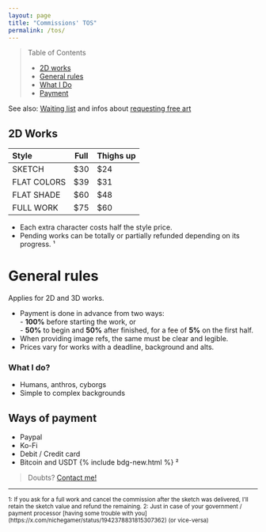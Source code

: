 ```yaml
---
layout: page
title: "Commissions' TOS"
permalink: /tos/
---
```


> Table of Contents
> 
> - [2D works](#2d-works)
> - [General rules](#general-rules)
> - [What I Do](#what-i-do)
> - [Payment](#payment)

See also: [Waiting list](/queue) and infos about [requesting free art](/requests)

## 2D Works

| Style          | Full | Thighs up |
| :------------- | ---- | ---- |
| SKETCH         | $30  | $24  |
| FLAT COLORS    | $39  | $31  |
| FLAT SHADE     | $60  | $48  |
| FULL WORK      | $75  | $60  |

- Each extra character costs half the style price.  
- Pending works can be totally or partially refunded depending on its progress. ¹

# General rules
Applies for 2D and 3D works.

- Payment is done in advance from two ways:  
    \- **100%** before starting the work, or  
    \- **50%** to begin and **50%** after finished, for a fee of **5%** on the first half.  
- When providing image refs, the same must be clear and legible.
- Prices vary for works with a deadline, background and alts.  

### What I do?
- Humans, anthros, cyborgs
- Simple to complex backgrounds

## Ways of payment
- Paypal
- Ko-Fi
- Debit / Credit card
- Bitcoin and USDT {% include bdg-new.html %} ²

> Doubts? [Contact me!](/contact)  

____
<sub>
1: If you ask for a full work and cancel the commission after the sketch was delivered, I'll retain the sketch value and refund the remaining.  
2: Just in case of your government / payment processor [having some trouble with you](https://x.com/nichegamer/status/1942378831815307362) (or vice-versa)
</sub>
